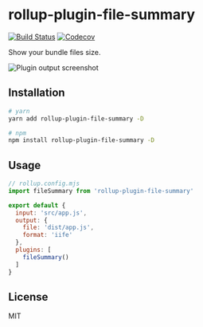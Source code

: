 # rollup-plugin-file-summary

[![Build Status](https://travis-ci.com/laibin-wang/rollup-plugin-file-summary.svg?branch=master)](https://travis-ci.com/laibin-wang/rollup-plugin-file-summary)
[![Codecov](https://codecov.io/gh/laibin-wang/rollup-plugin-file-summary/branch/master/graph/badge.svg)](https://codecov.io/gh/laibin-wang/rollup-plugin-file-summary)

Show your bundle files size.

![Plugin output screenshot](screenshot.png)

## Installation

```bash
# yarn
yarn add rollup-plugin-file-summary -D

# npm
npm install rollup-plugin-file-summary -D
```

## Usage

```js
// rollup.config.mjs
import fileSummary from 'rollup-plugin-file-summary'

export default {
  input: 'src/app.js',
  output: {
    file: 'dist/app.js',
    format: 'iife'
  },
  plugins: [
    fileSummary()
  ]
}
```

## License

MIT
